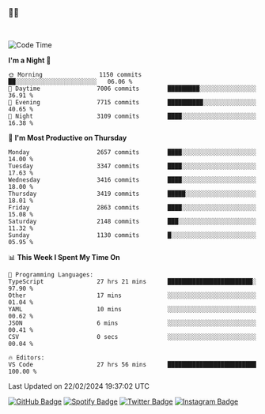 ### 🤙🍺

<!-- <a href="https://github-readme-stats.vercel.app/api?username=hzak2xx&count_private=true&show_icons=true&theme=dracula">
  <img align="center" src="https://github-readme-stats.vercel.app/api?username=hzak2xx&count_private=true&show_icons=true&theme=dracula" />
</a>
</br> -->
</br>

<!--START_SECTION:waka-->
![Code Time](http://img.shields.io/badge/Code%20Time-3%2C107%20hrs%2013%20mins-blue)

**I'm a Night 🦉** 

```text
🌞 Morning                1150 commits        ██░░░░░░░░░░░░░░░░░░░░░░░   06.06 % 
🌆 Daytime                7006 commits        █████████░░░░░░░░░░░░░░░░   36.91 % 
🌃 Evening                7715 commits        ██████████░░░░░░░░░░░░░░░   40.65 % 
🌙 Night                  3109 commits        ████░░░░░░░░░░░░░░░░░░░░░   16.38 % 
```
📅 **I'm Most Productive on Thursday** 

```text
Monday                   2657 commits        ████░░░░░░░░░░░░░░░░░░░░░   14.00 % 
Tuesday                  3347 commits        ████░░░░░░░░░░░░░░░░░░░░░   17.63 % 
Wednesday                3416 commits        ████░░░░░░░░░░░░░░░░░░░░░   18.00 % 
Thursday                 3419 commits        █████░░░░░░░░░░░░░░░░░░░░   18.01 % 
Friday                   2863 commits        ████░░░░░░░░░░░░░░░░░░░░░   15.08 % 
Saturday                 2148 commits        ███░░░░░░░░░░░░░░░░░░░░░░   11.32 % 
Sunday                   1130 commits        █░░░░░░░░░░░░░░░░░░░░░░░░   05.95 % 
```


📊 **This Week I Spent My Time On** 

```text
💬 Programming Languages: 
TypeScript               27 hrs 21 mins      ████████████████████████░   97.90 % 
Other                    17 mins             ░░░░░░░░░░░░░░░░░░░░░░░░░   01.04 % 
YAML                     10 mins             ░░░░░░░░░░░░░░░░░░░░░░░░░   00.62 % 
JSON                     6 mins              ░░░░░░░░░░░░░░░░░░░░░░░░░   00.41 % 
CSV                      0 secs              ░░░░░░░░░░░░░░░░░░░░░░░░░   00.04 % 

🔥 Editors: 
VS Code                  27 hrs 56 mins      █████████████████████████   100.00 % 
```


 Last Updated on 22/02/2024 19:37:02 UTC
<!--END_SECTION:waka-->

[![GitHub Badge](https://img.shields.io/badge/GitHub-100000?style=for-the-badge&logo=github&logoColor=white)](https://github.com/hzak2xx)
[![Spotify Badge](https://img.shields.io/badge/Spotify-1ED760?&style=for-the-badge&logo=spotify&logoColor=white)](https://open.spotify.com/user/uf90s6sbbh75a1mt44clkhkvf)
[![Twitter Badge](https://img.shields.io/badge/Twitter-1DA1F2?style=for-the-badge&logo=twitter&logoColor=white)](https://twitter.com/hzak2xx)
[![Instagram Badge](https://img.shields.io/badge/Instagram-E4405F?style=for-the-badge&logo=instagram&logoColor=white)](https://www.instagram.com/hzak2xx/)
